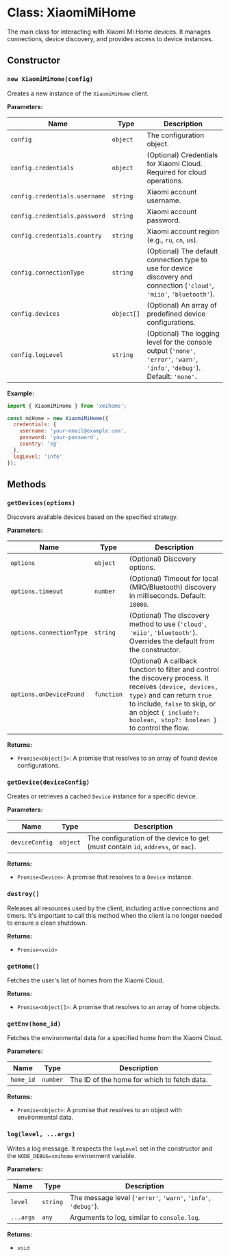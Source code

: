 # Class: XiaomiMiHome

The main class for interacting with Xiaomi Mi Home devices. It manages connections, device discovery, and provides access to device instances.

## Constructor

### `new XiaomiMiHome(config)`

Creates a new instance of the `XiaomiMiHome` client.

**Parameters:**

| Name | Type | Description |
|---|---|---|
| `config` | `object` | The configuration object. |
| `config.credentials` | `object` | (Optional) Credentials for Xiaomi Cloud. Required for cloud operations. |
| `config.credentials.username` | `string` | Xiaomi account username. |
| `config.credentials.password` | `string` | Xiaomi account password. |
| `config.credentials.country` | `string` | Xiaomi account region (e.g., `ru`, `cn`, `us`). |
| `config.connectionType` | `string` | (Optional) The default connection type to use for device discovery and connection (`'cloud'`, `'miio'`, `'bluetooth'`). |
| `config.devices` | `object[]` | (Optional) An array of predefined device configurations. |
| `config.logLevel` | `string` | (Optional) The logging level for the console output (`'none'`, `'error'`, `'warn'`, `'info'`, `'debug'`). Default: `'none'`. |

**Example:**

```javascript
import { XiaomiMiHome } from 'xmihome';

const miHome = new XiaomiMiHome({
  credentials: {
    username: 'your-email@example.com',
    password: 'your-password',
    country: 'sg'
  },
  logLevel: 'info'
});
```

## Methods

### `getDevices(options)`

Discovers available devices based on the specified strategy.

**Parameters:**

| Name | Type | Description |
|---|---|---|
| `options` | `object` | (Optional) Discovery options. |
| `options.timeout` | `number` | (Optional) Timeout for local (MiIO/Bluetooth) discovery in milliseconds. Default: `10000`. |
| `options.connectionType` | `string` | (Optional) The discovery method to use (`'cloud'`, `'miio'`, `'bluetooth'`). Overrides the default from the constructor. |
| `options.onDeviceFound` | `function` | (Optional) A callback function to filter and control the discovery process. It receives `(device, devices, type)` and can return `true` to include, `false` to skip, or an object `{ include?: boolean, stop?: boolean }` to control the flow. |


**Returns:**

- `Promise<object[]>`: A promise that resolves to an array of found device configurations.

### `getDevice(deviceConfig)`

Creates or retrieves a cached `Device` instance for a specific device.

**Parameters:**

| Name | Type | Description |
|---|---|---|
| `deviceConfig` | `object` | The configuration of the device to get (must contain `id`, `address`, or `mac`). |

**Returns:**

- `Promise<Device>`: A promise that resolves to a `Device` instance.

### `destroy()`

Releases all resources used by the client, including active connections and timers. It's important to call this method when the client is no longer needed to ensure a clean shutdown.

**Returns:**

- `Promise<void>`

### `getHome()`

Fetches the user's list of homes from the Xiaomi Cloud.

**Returns:**

- `Promise<object[]>`: A promise that resolves to an array of home objects.

### `getEnv(home_id)`

Fetches the environmental data for a specified home from the Xiaomi Cloud.

**Parameters:**

| Name | Type | Description |
|---|---|---|
| `home_id` | `number` | The ID of the home for which to fetch data. |

**Returns:**

- `Promise<object>`: A promise that resolves to an object with environmental data.

### `log(level, ...args)`

Writes a log message. It respects the `logLevel` set in the constructor and the `NODE_DEBUG=xmihome` environment variable.

**Parameters:**

| Name | Type | Description |
|---|---|---|
| `level` | `string` | The message level (`'error'`, `'warn'`, `'info'`, `'debug'`). |
| `...args` | `any` | Arguments to log, similar to `console.log`. |

**Returns:**

- `void`
